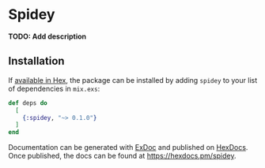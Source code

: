 # Spidey

**TODO: Add description**

## Installation

If [available in Hex](https://hex.pm/docs/publish), the package can be installed
by adding `spidey` to your list of dependencies in `mix.exs`:

```elixir
def deps do
  [
    {:spidey, "~> 0.1.0"}
  ]
end
```

Documentation can be generated with [ExDoc](https://github.com/elixir-lang/ex_doc)
and published on [HexDocs](https://hexdocs.pm). Once published, the docs can
be found at <https://hexdocs.pm/spidey>.

